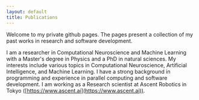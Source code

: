 ```yaml
---
layout: default
title: Publications
---
```


Welcome to my private github pages. The pages present a collection of my past works in research and software development.

I am a researcher in Computational Neuroscience and Machine Learning with a Master's degree in Physics and a PhD in natural sciences. My interests include various topics in Computational Neuroscience, Artificial Intelligence, and Machine Learning. I have a strong background in programming and experience in parallel computing and software development. I am working as a Research scientist at Ascent Robotics in Tokyo ([https://www.ascent.ai](https://www.ascent.ai)).
